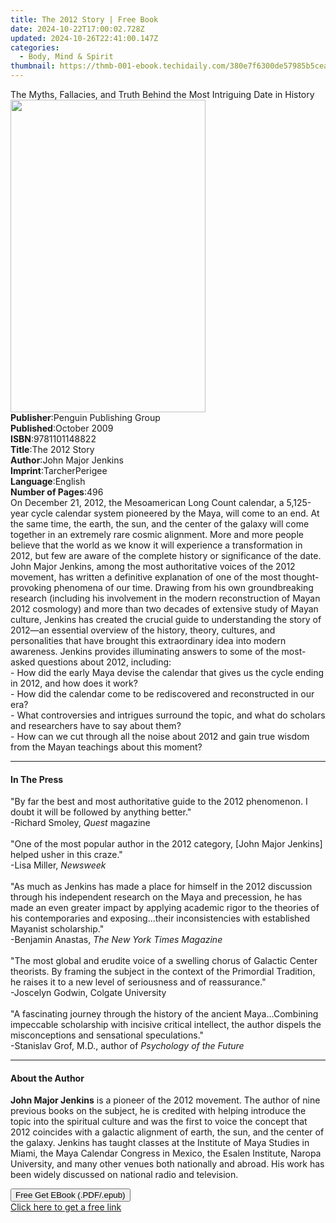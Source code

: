 ```yaml
---
title: The 2012 Story | Free Book
date: 2024-10-22T17:00:02.728Z
updated: 2024-10-26T22:41:00.147Z
categories:
  - Body, Mind & Spirit
thumbnail: https://thmb-001-ebook.techidaily.com/380e7f6300de57985b5cea9644c9daf7c20ebf0653a9f396ff80f6c6cef16b1c.jpg
---
```

<main id="book-container">
  <div class="flex flex-col">
    <div class="book-brief flex-1 py-6 px-4 sm:p-6 md:py-10 md:px-8">
      <!-- brief-->
      <div class="book-brief-main">
        The Myths, Fallacies, and Truth Behind the Most Intriguing Date in
        History
      </div>
    </div>
    <div
      class="book-meta-info flex-1 grid gap-4 col-start-1 col-end-3 row-start-1 sm:mb-6 sm:grid-cols-4 lg:gap-6 lg:col-start-2 lg:row-end-6 lg:row-span-6 lg:mb-0"
    >
      <div
        class="book-meta-info-left place-content-center mt-4 p-4 text-sm leading-6 col-start-2 col-span-2 dark:text-slate-400"
      >
        <img
          class="w-full h-500 object-cover rounded-lg sm:h-255 sm:col-span-2 lg:col-span-full"
          src="https://img-001-ebook.techidaily.com/69a8bf8f3a9400d3684697455e25b68fdde419f4fedefc5975c26dfa4ebbb078.jpg"
          alt=""
          width="312"
          height="500"
        />
      </div>
      <div
        class="book-meta-info-right mt-2 col-start-1 row-start-2 col-span-3 self-center"
      >
        <!-- meta data  -->
        <div class="flex flex-col px-4 md:px-8">
          <div class="flex-1">
            <strong>Publisher</strong>:<span class="px-2"
              >Penguin Publishing Group</span
            >
          </div>
          <div class="flex-1">
            <strong>Published</strong>:<span class="px-2">October 2009</span>
          </div>
          <div class="flex-1">
            <strong>ISBN</strong>:<span class="px-2">9781101148822</span>
          </div>
          <div class="flex-1">
            <strong>Title</strong>:<span class="px-2">The 2012 Story</span>
          </div>
          <div class="flex-1">
            <strong>Author</strong>:<span class="px-2">John Major Jenkins</span>
          </div>
          <div class="flex-1">
            <strong>Imprint</strong>:<span class="px-2">TarcherPerigee</span>
          </div>
          <div class="flex-1">
            <strong>Language</strong>:<span class="px-2">English</span>
          </div>
          <div class="flex-1">
            <strong>Number of Pages</strong>:<span class="px-2">496</span>
          </div>
        </div>
      </div>
    </div>
    <div class="book-description flex-1 py-6 px-4 sm:p-6 md:py-10 md:px-8">
      <div class="book-description-main">
        <div accordion-content="" id="description">
          On December 21, 2012, the Mesoamerican Long Count calendar, a
          5,125-year cycle calendar system pioneered by the Maya, will come to
          an end. At the same time, the earth, the sun, and the center of the
          galaxy will come together in an extremely rare cosmic alignment. More
          and more people believe that the world as we know it will experience a
          transformation in 2012, but few are aware of the complete history or
          significance of the date. John Major Jenkins, among the most
          authoritative voices of the 2012 movement, has written a definitive
          explanation of one of the most thought-provoking phenomena of our
          time. Drawing from his own groundbreaking research (including his
          involvement in the modern reconstruction of Mayan 2012 cosmology) and
          more than two decades of extensive study of Mayan culture, Jenkins has
          created the crucial guide to understanding the story of 2012—an
          essential overview of the history, theory, cultures, and personalities
          that have brought this extraordinary idea into modern awareness.
          Jenkins provides illuminating answers to some of the most-asked
          questions about 2012, including: <br />
          - How did the early Maya devise the calendar that gives us the cycle
          ending in 2012, and how does it work? <br />
          - How did the calendar come to be rediscovered and reconstructed in
          our era? <br />
          - What controversies and intrigues surround the topic, and what do
          scholars and researchers have to say about them? <br />
          - How can we cut through all the noise about 2012 and gain true wisdom
          from the Mayan teachings about this moment?
        </div>
        <div class="accordion-fader"></div>
      </div>
    </div>
    <div class="book-excerpts flex-1 py-6 px-4 sm:p-6 md:py-10 md:px-8">
      <!-- excerpts-->
      <div class="book-excerpts-main">
        <hr />
        <h4 class="placeholder placeholder-heading">
          <span>In The Press</span>
        </h4>
        <p>
          "By far the best and most authoritative guide to the 2012 phenomenon.
          I doubt it will be followed by anything better." <br />
          -Richard Smoley, <i>Quest</i> magazine <br /><br />
          "One of the most popular author in the 2012 category, [John Major
          Jenkins] helped usher in this craze." <br />
          -Lisa Miller, <i>Newsweek</i> <br /><br />
          "As much as Jenkins has made a place for himself in the 2012
          discussion through his independent research on the Maya and
          precession, he has made an even greater impact by applying academic
          rigor to the theories of his contemporaries and exposing...their
          inconsistencies with established Mayanist scholarship." <br />
          -Benjamin Anastas, <i>The New York Times Magazine</i> <br /><br />
          "The most global and erudite voice of a swelling chorus of Galactic
          Center theorists. By framing the subject in the context of the
          Primordial Tradition, he raises it to a new level of seriousness and
          of reassurance." <br />
          -Joscelyn Godwin, Colgate University <br /><br />
          "A fascinating journey through the history of the ancient
          Maya...Combining impeccable scholarship with incisive critical
          intellect, the author dispels the misconceptions and sensational
          speculations." <br />
          -Stanislav Grof, M.D., author of <i>Psychology of the Future</i>
        </p>
      </div>
    </div>
    <div class="book-about-author flex-1 py-6 px-4 sm:p-6 md:py-10 md:px-8">
      <!-- about author-->
      <div class="book-main-author-main">
        <hr />
        <h4 class="placeholder placeholder-heading">
          <span>About the Author</span>
        </h4>
        <p>
          <b>John Major Jenkins</b> is a pioneer of the 2012 movement. The
          author of nine previous books on the subject, he is credited with
          helping introduce the topic into the spiritual culture and was the
          first to voice the concept that 2012 coincides with a galactic
          alignment of earth, the sun, and the center of the galaxy. Jenkins has
          taught classes at the Institute of Maya Studies in Miami, the Maya
          Calendar Congress in Mexico, the Esalen Institute, Naropa University,
          and many other venues both nationally and abroad. His work has been
          widely discussed on national radio and television.
        </p>
      </div>
    </div>
    <div class="book-free-get flex-1 py-6 px-4 sm:p-6 md:py-10 md:px-8">
      <button
        id="btn-free-get"
        class="bg-blue-500 hover:bg-blue-700 text-white font-bold py-2 px-4 rounded"
      >
        Free Get EBook (.PDF/.epub)
      </button>
      <div id="countdown-display" class="px-2 text-lg mt-2"></div>
      <a
        id="free-link"
        class="hidden bg-blue-500 hover:bg-blue-700 text-white font-bold py-2 px-4 rounded"
        href="https://www.ebooks.com/en-us/book/458575/the-2012-story/john-major-jenkins/"
        target="_blank"
        >Click here to get a free link</a
      >
    </div>
    <script>
      let countdownTime = 0;
      let countdownInterval = null;
      document
        .getElementById('btn-free-get')
        .addEventListener('click', startCountdown);
      function startCountdown() {
        countdownTime = new Date().getTime() + 60000 * 3;
        countdownInterval = setInterval(updateCountdown, 1000);
        document.getElementById('btn-free-get').disabled = true;
        document
          .getElementById('btn-free-get')
          .classList.add('bg-gray-500', 'cursor-not-allowed');
      }
      function updateCountdown() {
        let currentTime = new Date().getTime();
        let timeLeft = countdownTime - currentTime;
        let secondsLeft = Math.floor(timeLeft / 1000);
        document.getElementById('countdown-display').innerHTML =
          `Remaining time: ${secondsLeft} seconds.`;
        if (secondsLeft <= 0) {
          clearInterval(countdownInterval);
          document.getElementById('btn-free-get').classList.add('hidden');
          document.getElementById('free-link').classList.remove('hidden');
          document.getElementById('countdown-display').innerHTML = '';
        }
      }
    </script>
  </div>
</main>

<ins class="adsbygoogle"
      style="display:block"
      data-ad-client="ca-pub-7571918770474297"
      data-ad-slot="8358498916"
      data-ad-format="auto"
      data-full-width-responsive="true"></ins>
    